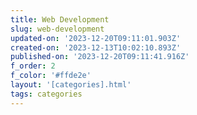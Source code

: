 ```yaml
---
title: Web Development
slug: web-development
updated-on: '2023-12-20T09:11:01.903Z'
created-on: '2023-12-13T10:02:10.893Z'
published-on: '2023-12-20T09:11:41.916Z'
f_order: 2
f_color: '#ffde2e'
layout: '[categories].html'
tags: categories
---
```



